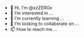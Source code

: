 - 👋 Hi, I’m @xzZEROx
- 👀 I’m interested in ...
- 🌱 I’m currently learning ...
- 💞️ I’m looking to collaborate on ...
- 📫 How to reach me ...

<!---
xzZEROx/xzZEROx is a ✨ special ✨ repository because its `README.md` (this file) appears on your GitHub profile.
You can click the Preview link to take a look at your changes.
--->
